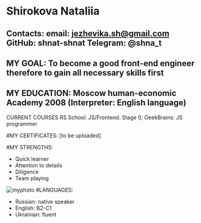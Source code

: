 # **Shirokova Nataliia**
## Contacts: email: jezhevika.sh@gmail.com GitHub: shnat-shnat Telegram: @shna_t

## MY GOAL: To become a good front-end engineer therefore to gain all necessary skills first

## MY EDUCATION: Moscow human-economic Academy 2008 (Interpreter: English language)

CURRENT COURSES RS School: JS/Frontend. Stage 0; GeekBrains: JS programmer

#MY CERTIFICATES: [to be uploaded]

#MY STRENGTHS:

- Quick learner
- Attention to details
- Diligence
- Team playing

<image src="[https://picsum.photos](https://drive.google.com/drive/u/0/folders/1anrtlBUMtavHlCccmLRR_KAbUWy_CbsU)/400/300" alt="myphoto">
#LANGUAGES: 

* Russian: native speaker 
* English: B2-C1 
* Ukrainian: fluent

